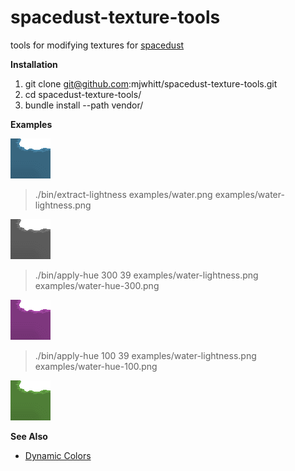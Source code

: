 # spacedust-texture-tools

tools for modifying textures for [spacedust](http://www.spacedust.info)

**Installation**

1. git clone git@github.com:mjwhitt/spacedust-texture-tools.git
2. cd spacedust-texture-tools/
3. bundle install --path vendor/

**Examples**

![original](examples/water.png)

> ./bin/extract-lightness examples/water.png examples/water-lightness.png

![lightness](examples/water-lightness.png)

>  ./bin/apply-hue 300 39 examples/water-lightness.png examples/water-hue-300.png

![hue 300](examples/water-hue-300.png)

>  ./bin/apply-hue 100 39 examples/water-lightness.png examples/water-hue-100.png

![hue 100](examples/water-hue-100.png)

**See Also**

* [Dynamic Colors](http://www.spacedust.info/2015/10/dynamic-colors/)
